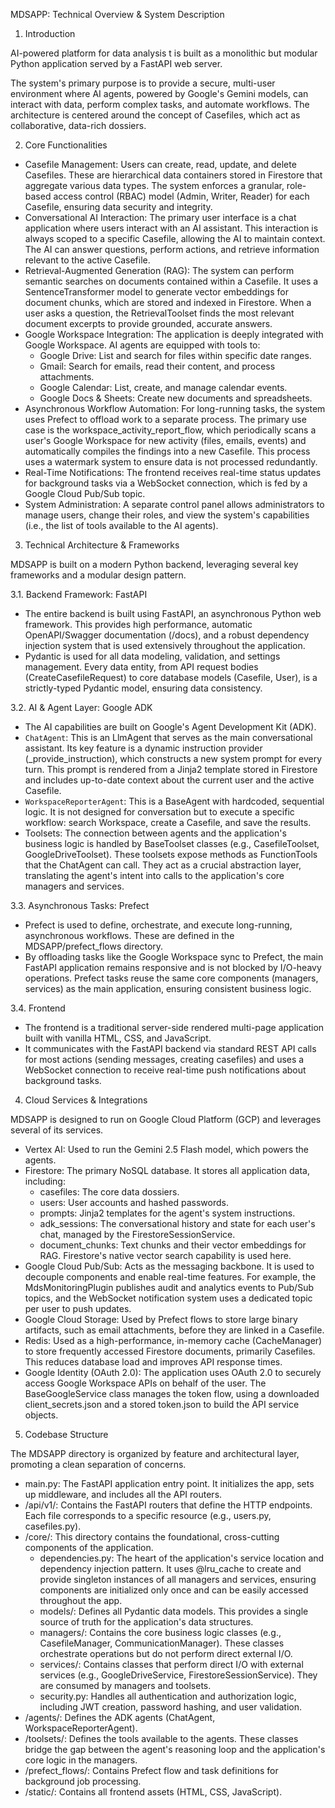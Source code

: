   MDSAPP: Technical Overview & System Description

  1. Introduction

  AI-powered platform for data analysis t is built as a monolithic but modular Python application served by a FastAPI web server.

  The system's primary purpose is to provide a secure, multi-user environment where AI agents, powered by Google's Gemini models, can interact with
  data, perform complex tasks, and automate workflows. The architecture is centered around the concept of Casefiles, which act as collaborative,
  data-rich dossiers.

  2. Core Functionalities

   - Casefile Management: Users can create, read, update, and delete Casefiles. These are hierarchical data containers stored in Firestore that aggregate
     various data types. The system enforces a granular, role-based access control (RBAC) model (Admin, Writer, Reader) for each Casefile, ensuring data
     security and integrity.
   - Conversational AI Interaction: The primary user interface is a chat application where users interact with an AI assistant. This interaction is always
     scoped to a specific Casefile, allowing the AI to maintain context. The AI can answer questions, perform actions, and retrieve information relevant to
      the active Casefile.
   - Retrieval-Augmented Generation (RAG): The system can perform semantic searches on documents contained within a Casefile. It uses a
     SentenceTransformer model to generate vector embeddings for document chunks, which are stored and indexed in Firestore. When a user asks a question,
     the RetrievalToolset finds the most relevant document excerpts to provide grounded, accurate answers.
   - Google Workspace Integration: The application is deeply integrated with Google Workspace. AI agents are equipped with tools to:
       - Google Drive: List and search for files within specific date ranges.
       - Gmail: Search for emails, read their content, and process attachments.
       - Google Calendar: List, create, and manage calendar events.
       - Google Docs & Sheets: Create new documents and spreadsheets.
   - Asynchronous Workflow Automation: For long-running tasks, the system uses Prefect to offload work to a separate process. The primary use case is the
     workspace_activity_report_flow, which periodically scans a user's Google Workspace for new activity (files, emails, events) and automatically
     compiles the findings into a new Casefile. This process uses a watermark system to ensure data is not processed redundantly.
   - Real-Time Notifications: The frontend receives real-time status updates for background tasks via a WebSocket connection, which is fed by a Google
     Cloud Pub/Sub topic.
   - System Administration: A separate control panel allows administrators to manage users, change their roles, and view the system's capabilities (i.e.,
     the list of tools available to the AI agents).

  3. Technical Architecture & Frameworks

  MDSAPP is built on a modern Python backend, leveraging several key frameworks and a modular design pattern.

  3.1. Backend Framework: FastAPI

   - The entire backend is built using FastAPI, an asynchronous Python web framework. This provides high performance, automatic OpenAPI/Swagger
     documentation (/docs), and a robust dependency injection system that is used extensively throughout the application.
   - Pydantic is used for all data modeling, validation, and settings management. Every data entity, from API request bodies (CreateCasefileRequest) to
     core database models (Casefile, User), is a strictly-typed Pydantic model, ensuring data consistency.

  3.2. AI & Agent Layer: Google ADK

   - The AI capabilities are built on Google's Agent Development Kit (ADK).
   - `ChatAgent`: This is an LlmAgent that serves as the main conversational assistant. Its key feature is a dynamic instruction provider
     (_provide_instruction), which constructs a new system prompt for every turn. This prompt is rendered from a Jinja2 template stored in Firestore and
     includes up-to-date context about the current user and the active Casefile.
   - `WorkspaceReporterAgent`: This is a BaseAgent with hardcoded, sequential logic. It is not designed for conversation but to execute a specific
     workflow: search Workspace, create a Casefile, and save the results.
   - Toolsets: The connection between agents and the application's business logic is handled by BaseToolset classes (e.g., CasefileToolset,
     GoogleDriveToolset). These toolsets expose methods as FunctionTools that the ChatAgent can call. They act as a crucial abstraction layer,
     translating the agent's intent into calls to the application's core managers and services.

  3.3. Asynchronous Tasks: Prefect

   - Prefect is used to define, orchestrate, and execute long-running, asynchronous workflows. These are defined in the MDSAPP/prefect_flows directory.
   - By offloading tasks like the Google Workspace sync to Prefect, the main FastAPI application remains responsive and is not blocked by I/O-heavy
     operations. Prefect tasks reuse the same core components (managers, services) as the main application, ensuring consistent business logic.

  3.4. Frontend

   - The frontend is a traditional server-side rendered multi-page application built with vanilla HTML, CSS, and JavaScript.
   - It communicates with the FastAPI backend via standard REST API calls for most actions (sending messages, creating casefiles) and uses a WebSocket
     connection to receive real-time push notifications about background tasks.

  4. Cloud Services & Integrations

  MDSAPP is designed to run on Google Cloud Platform (GCP) and leverages several of its services.

   - Vertex AI: Used to run the Gemini 2.5 Flash model, which powers the agents.
   - Firestore: The primary NoSQL database. It stores all application data, including:
       - casefiles: The core data dossiers.
       - users: User accounts and hashed passwords.
       - prompts: Jinja2 templates for the agent's system instructions.
       - adk_sessions: The conversational history and state for each user's chat, managed by the FirestoreSessionService.
       - document_chunks: Text chunks and their vector embeddings for RAG. Firestore's native vector search capability is used here.
   - Google Cloud Pub/Sub: Acts as the messaging backbone. It is used to decouple components and enable real-time features. For example, the
     MdsMonitoringPlugin publishes audit and analytics events to Pub/Sub topics, and the WebSocket notification system uses a dedicated topic per user to
     push updates.
   - Google Cloud Storage: Used by Prefect flows to store large binary artifacts, such as email attachments, before they are linked in a Casefile.
   - Redis: Used as a high-performance, in-memory cache (CacheManager) to store frequently accessed Firestore documents, primarily Casefiles. This reduces
     database load and improves API response times.
   - Google Identity (OAuth 2.0): The application uses OAuth 2.0 to securely access Google Workspace APIs on behalf of the user. The BaseGoogleService
     class manages the token flow, using a downloaded client_secrets.json and a stored token.json to build the API service objects.

  5. Codebase Structure

  The MDSAPP directory is organized by feature and architectural layer, promoting a clean separation of concerns.

   - main.py: The FastAPI application entry point. It initializes the app, sets up middleware, and includes all the API routers.
   - /api/v1/: Contains the FastAPI routers that define the HTTP endpoints. Each file corresponds to a specific resource (e.g., users.py, casefiles.py).
   - /core/: This directory contains the foundational, cross-cutting components of the application.
       - dependencies.py: The heart of the application's service location and dependency injection pattern. It uses @lru_cache to create and provide
         singleton instances of all managers and services, ensuring components are initialized only once and can be easily accessed throughout the app.
       - models/: Defines all Pydantic data models. This provides a single source of truth for the application's data structures.
       - managers/: Contains the core business logic classes (e.g., CasefileManager, CommunicationManager). These classes orchestrate operations but do
         not perform direct external I/O.
       - services/: Contains classes that perform direct I/O with external services (e.g., GoogleDriveService, FirestoreSessionService). They are
         consumed by managers and toolsets.
       - security.py: Handles all authentication and authorization logic, including JWT creation, password hashing, and user validation.
   - /agents/: Defines the ADK agents (ChatAgent, WorkspaceReporterAgent).
   - /toolsets/: Defines the tools available to the agents. These classes bridge the gap between the agent's reasoning loop and the application's core
     logic in the managers.
   - /prefect_flows/: Contains Prefect flow and task definitions for background job processing.
   - /static/: Contains all frontend assets (HTML, CSS, JavaScript).
